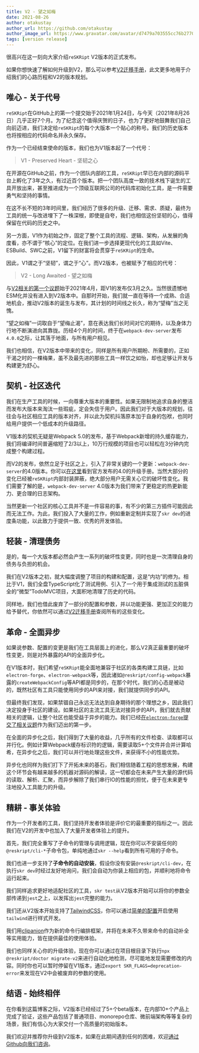 ```yaml
---
title: V2 - 望之如梅
date: 2021-08-26
author: otakustay
author_url: https://github.com/otakustay
author_image_url: https://www.gravatar.com/avatar/d7479a703555cc76b277040e5be9b8ca
tags: [version release]
---
```


很高兴在这一刻向大家介绍`reSKRipt` V2版本的正式发布。

如果你想快速了解如何升级到V2，那么可以参考[V2迁移手册](https://reskript.dev/docs/migration/v2)，此文更多地用于介绍我们的心路历程和V2的版本规划。

## 唯心 - 关于代号

`reSKRipt`在GitHub上的第一个提交始于2021年1月24日，与今天（2021年8月26日）几乎正好7个月。为了纪念这个值得庆贺的日子，也为了更好地鼓舞我们自己向前迈进，我们决定给`reSKRipt`的每个大版本一个贴心的称号。我们的历史版本也将按相应的代码命名并永久保存。

作为一个已经结束使命的版本，我们也为V1版本起了一个代号：

> V1 - Preserved Heart - 坚韧之心

在开源在GitHub之前，作为一个团队内部的工具，`reSKRipt`早已在内部的源码平台上孵化了3年之久，有过近百个版本。把一个团队高度一致的技术栈下诞生的工具开放出来，甚至推进成为一个顶级互联网公司的代码库初始化工具，是一件需要勇气和坚持的事情。

在这不长不短的3年时间里，我们经历了很多的升级、迁移、需求、质疑，最终为工具的统一与改进埋下了一株深根，即使是自夸，我们也相信这份坚韧的心，值得保留在代码的历史之中。

另一方面，V1作为初始之作，固定了整个工具的流程、逻辑、架构，从发展的角度看，亦不谓于“核心”的定位。在我们进一步选择更现代化的工具如Vite、ESBuild、SWC之前，V1留下的财富将会贯穿于`reSKRipt`的生命。

因此，V1谓之于“坚韧”，谓之于“心”。而V2版本，也被赋予了相应的代号：

> V2 - Long Awaited - 望之如梅

与[V2相关的第一个议题](https://github.com/ecomfe/reskript/issues/39)始于2021年4月，距V1的发布仅3月之久。当然很遗憾地ESM化并没有进入到V2版本中。自那时开始，我们就一直在等待一个成熟、合适地机会，推动V2版本的诞生与发布，其计划的时间线之长久，称为“望梅”当之无愧。

“望之如梅”一词取自于“望梅止渴”，意在表达我们长时间对它的期待，以及身体力行地不断演进向其靠拢。历经4个月的时间，终于在`webpack-dev-server`发布`4.0.0`之际，让其落于地面，与所有用户相见。

我们也相信，在V2版本中带来的变化，同样是所有用户所期盼、所需要的，正如干渴之时的一棵梅果，虽不及最先进的那些工具一样饮之如怡，却也足够让开发与构建更为舒心。

## 契机 - 社区迭代

我们在生产工具的时候，一向尊重大版本的重要性。如果无限制地追求自身的整洁而发布大版本来淘汰一些瑕疵，定会失信于用户。因此我们对于大版本的规划，往往会与社区相应工具的版本对齐，并以此为契机抖落原本加于自身的包袱，也同时给用户提供一个低成本的升级路径。

V1版本的契机无疑是Webpack 5.0的发布，基于Webpack新增的持久缓存能力，我们将编译时间普遍缩短了2/3以上，10万行规模的项目也可以轻松在3分钟内完成整个构建过程。

而V2的发布，依然立足于社区之上，引入了非常关键的一个更新：`webpack-dev-server`的4.0版本。你可以[在这里](https://github.com/webpack/webpack-dev-server/blob/master/migration-v4.md)看到官方发布的4.0的升级手册。当然大部分的变化已经被`reSKRipt`内部封装屏蔽，绝大部分用户无需关心它的破坏性变化。我们需要了解的是，`webpack-dev-server` 4.0版本为我们带来了更稳定的热更新能力、更合理的日志架构。

当然更新一个社区的核心工具并不是一件容易的事，有不少的第三方插件可能因此而无法工作。为此，我们投入了大量的工作，例如重新定制并实现了`skr dev`的进度条功能，以此致力于提供一致、优秀的开发体验。

## 轻装 - 清理债务

是的，每一个大版本都必然会产生一系列的破坏性变更，同时也是一次清理自身的债务与负担的机会。

我们在V2版本之初，就大幅度调整了项目的构建和配置，这是“内功”的修为。相比于V1，我们全盘TypeScript化了测试用例、引入了一个用于集成测试的五脏俱全的“微型”TodoMVC项目，大面积地清理了历史的代码。

同样地，我们也借此废弃了一部分的配置和参数，并以功能更强、更加正交的能力给予替代，你依然可以通过[V2迁移手册](https://reskript.dev/docs/migration/v2)查阅所有的这些变化。

## 革命 - 全面异步

如果说参数、配置的变更是我们在工具层面上的进化，那么V2真正最重要的破坏性变更，则是对外暴露的API的全面异步化。

在V1版本时，我们希望`reSKRipt`能全面地兼容于社区的各类构建工具链，比如`electron-forge`、`electron-webpack`等，因此诸如`@reskript/config-webpack`暴露的`createWebpackConfig`等API都是同步的，在那个时代，我们的心态是被动的，既然社区有工具只能使用同步的API来对接，我们就提供同步的API。

但最终我们发现，如果禁锢自己永远无法达到自身期待的那个理想之乡，因此我们决定投身于社区的建设。如果社区的主流工具无法对接异步的API，我们就去贡献相关的逻辑，让整个社区也能受益于异步的能力。我们已经[在`electron-forge`提交了相关议题](https://github.com/electron-userland/electron-forge/issues/2461)作为我们迈出的第一步。

在全面的异步化之后，我们得到了大量的收益，几乎所有的文件检查、读取都可以并行化。例如计算Webpack缓存标识符的逻辑，需要读取5+个文件并合并计算哈希，在异步化之后，我们可以并行地处理这些文件，来获得不小的性能优势。

异步化也同样为我们打下了开拓未来的基石，我们相信随着工程的思想发展，构建这个环节会有越来越多的机器对源码的解读，这一切都会在未来产生大量的源代码的读取、解析、汇聚，而异步解除了我们串行IO的性能的担忧，便于在未来更专注地投入工具能力的升级。

## 精耕 - 事关体验

作为一个开发者的工具，我们坚持开发者体验是评价它的最重要的指标之一。因此我们在V2的开发中也加入了大量开发者体验上的提升。

首先，我们完全重写了子命令的管理与调用逻辑，现在你可以不安装任何的`@reskript/cli-*`子命令包，单纯地通过`skr --help`看到所有可用的子命令。

我们也进一步支持了**子命令的自动安装**，假设你没有安装`@reskript/cli-dev`，在执行`skr dev`时经过友好地询问，我们会自动为你装上相应的包，并顺利地将命令运行起来。

我们同样追求更好地适配社区的工具，`skr test`从V2版本开始可以将你的参数全部传递到`jest`之上，以发挥出`jest`完整的能力。

我们还从V2版本开始支持了[TailwindCSS](https://tailwindcss.com/)，你可以通过[简单的配置](https://reskript.dev/docs/settings/build#特殊第三方库的优化)开启使用`tailwind`进行样式开发。

我们用[clipanion](https://github.com/arcanis/clipanion)作为新的命令行编排框架，并将在未来不久带来命令的自动补全等实用能力，皆在提供最佳的使用体验。

我们也同样关心你的升级体验，现在你可以通过在项目根目录下执行`npx @reskript/doctor migrate-v2`来进行自动化地检测，尽可能地发现需要修改的内容。同时你也可以暂时停留在V1版本，通过`export SKR_FLAGS=deprecation-error`来发现在V2中会被废弃的参数的使用。

## 结语 - 始终相伴

在你看到这篇博客之际，V2版本已经经过了5+个beta版本，在内部10+个产品上完成了验证，这些产品包括了普通项目、monorepo仓库、微前端架构等等复杂的场景，我们有信心为大家交付一个高质量的初始版本。

我们欢迎并推荐你升级到V2版本，如果在此期间遇到任何的困难，欢迎[通过Github向我们咨询](https://github.com/ecomfe/reskript/issues/new)。
